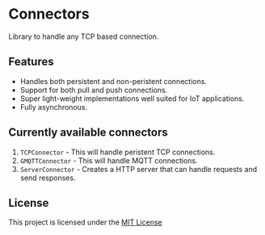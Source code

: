 # Connectors

Library to handle any TCP based connection.

## Features

- Handles both persistent and non-peristent connections.
- Support for both pull and push connections.
- Super light-weight implementations well suited for IoT applications.
- Fully asynchronous.

## Currently available connectors

1. `TCPConnector` - This will handle peristent TCP connections.
2. `GMQTTConnector` - This will handle MQTT connections.
3. `ServerConnector` - Creates a HTTP server that can handle requests and send responses.

## License

This project is licensed under the [MIT License](LICENSE)
